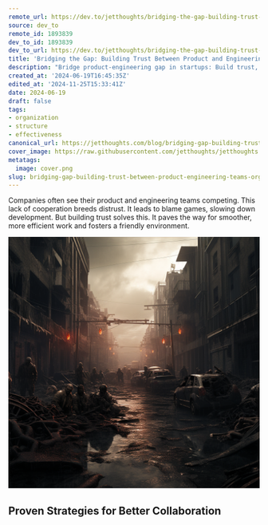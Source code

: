 ```yaml
---
remote_url: https://dev.to/jetthoughts/bridging-the-gap-building-trust-between-product-and-engineering-teams-133h
source: dev_to
remote_id: 1893839
dev_to_id: 1893839
dev_to_url: https://dev.to/jetthoughts/bridging-the-gap-building-trust-between-product-and-engineering-teams-133h
title: 'Bridging the Gap: Building Trust Between Product and Engineering Teams'
description: "Bridge product-engineering gap in startups: Build trust, eliminate blame games, foster collaboration. Learn proven strategies for cross-functional alignment, faster development, stronger team culture ✓"
created_at: '2024-06-19T16:45:35Z'
edited_at: '2024-11-25T15:33:41Z'
date: 2024-06-19
draft: false
tags:
- organization
- structure
- effectiveness
canonical_url: https://jetthoughts.com/blog/bridging-gap-building-trust-between-product-engineering-teams-organization-structure/
cover_image: https://raw.githubusercontent.com/jetthoughts/jetthoughts.github.io/master/content/blog/bridging-gap-building-trust-between-product-engineering-teams-organization-structure/cover.png
metatags:
  image: cover.png
slug: bridging-gap-building-trust-between-product-engineering-teams-organization-structure
---
```

Companies often see their product and engineering teams competing. This lack of cooperation breeds distrust. It leads to blame games, slowing down development. But building trust solves this. It paves the way for smoother, more efficient work and fosters a friendly environment.

![Image description](file_0.png)

Proven Strategies for Better Collaboration
---------------------------------------
